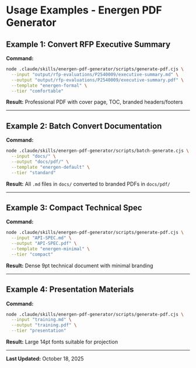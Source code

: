 # Usage Examples - Energen PDF Generator

## Example 1: Convert RFP Executive Summary

**Command:**
```bash
node .claude/skills/energen-pdf-generator/scripts/generate-pdf.cjs \
  --input "output/rfp-evaluations/P2540009/executive-summary.md" \
  --output "output/rfp-evaluations/P2540009/executive-summary.pdf" \
  --template "energen-formal" \
  --tier "comfortable"
```

**Result:** Professional PDF with cover page, TOC, branded headers/footers

---

## Example 2: Batch Convert Documentation

**Command:**
```bash
node .claude/skills/energen-pdf-generator/scripts/batch-generate.cjs \
  --input "docs/" \
  --output "docs/pdf/" \
  --template "energen-default" \
  --tier "standard"
```

**Result:** All `.md` files in `docs/` converted to branded PDFs in `docs/pdf/`

---

## Example 3: Compact Technical Spec

**Command:**
```bash
node .claude/skills/energen-pdf-generator/scripts/generate-pdf.cjs \
  --input "API-SPEC.md" \
  --output "API-SPEC.pdf" \
  --template "energen-minimal" \
  --tier "compact"
```

**Result:** Dense 9pt technical document with minimal branding

---

## Example 4: Presentation Materials

**Command:**
```bash
node .claude/skills/energen-pdf-generator/scripts/generate-pdf.cjs \
  --input "training.md" \
  --output "training.pdf" \
  --tier "presentation"
```

**Result:** Large 14pt fonts suitable for projection

---

**Last Updated:** October 18, 2025
